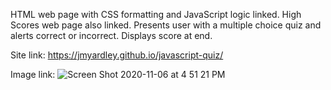 HTML web page with CSS formatting and JavaScript logic linked. High Scores web page also linked.
Presents user with a multiple choice quiz and alerts correct or incorrect.
Displays score at end.

Site link: https://jmyardley.github.io/javascript-quiz/

Image link: ![Screen Shot 2020-11-06 at 4 51 21 PM](https://user-images.githubusercontent.com/35856061/98418243-7659c800-2050-11eb-96ed-bb172cb275cd.png)
